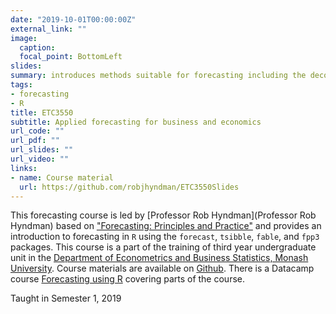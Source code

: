 ```yaml
---
date: "2019-10-01T00:00:00Z"
external_link: ""
image:
  caption: 
  focal_point: BottomLeft
slides: 
summary: introduces methods suitable for forecasting including the decomposition of time series, exponential smoothing methods, ARIMA modelling, and regression with auto-correlated disturbances. 
tags:
- forecasting
- R
title: ETC3550
subtitle: Applied forecasting for business and economics
url_code: ""
url_pdf: ""
url_slides: ""
url_video: ""
links:
- name: Course material
  url: https://github.com/robjhyndman/ETC3550Slides
---
```


This forecasting course is led by [Professor Rob Hyndman](Professor Rob Hyndman) based on ["Forecasting: Principles and Practice"](https://otexts.com/fpp3/) and provides an introduction to forecasting in `R` using the `forecast`, `tsibble`, `fable`, and `fpp3` packages. This course is a part of the training of third year undergraduate unit in the [Department of Econometrics and Business Statistics, Monash University](http://www.monash.edu/pubs/2019handbooks/units/index-byou-department-of-econometrics-and-business-statistics.html). Course materials are available on [Github](https://github.com/robjhyndman/ETC3550Slides). There is a Datacamp course [Forecasting using R](https://www.datacamp.com/courses/forecasting-using-r) covering parts of the course.

Taught in Semester 1, 2019
